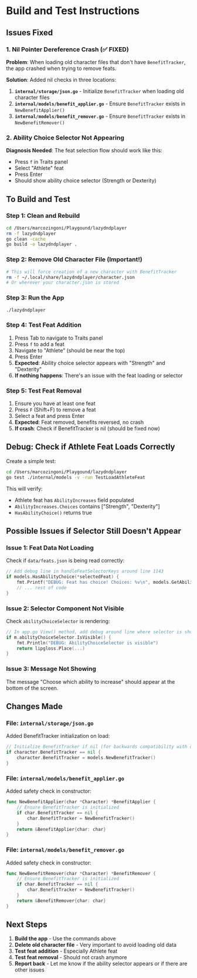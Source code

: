 # Build and Test Instructions

## Issues Fixed

### 1. Nil Pointer Dereference Crash (✅ FIXED)
**Problem**: When loading old character files that don't have `BenefitTracker`, the app crashed when trying to remove feats.

**Solution**: Added nil checks in three locations:

1. **`internal/storage/json.go`** - Initialize `BenefitTracker` when loading old character files
2. **`internal/models/benefit_applier.go`** - Ensure `BenefitTracker` exists in `NewBenefitApplier()`
3. **`internal/models/benefit_remover.go`** - Ensure `BenefitTracker` exists in `NewBenefitRemover()`

### 2. Ability Choice Selector Not Appearing
**Diagnosis Needed**: The feat selection flow should work like this:
- Press `f` in Traits panel
- Select "Athlete" feat
- Press Enter
- Should show ability choice selector (Strength or Dexterity)

## To Build and Test

### Step 1: Clean and Rebuild
```bash
cd /Users/marcozingoni/Playgound/lazydndplayer
rm -f lazydndplayer
go clean -cache
go build -o lazydndplayer .
```

### Step 2: Remove Old Character File (Important!)
```bash
# This will force creation of a new character with BenefitTracker
rm -f ~/.local/share/lazydndplayer/character.json
# Or wherever your character.json is stored
```

### Step 3: Run the App
```bash
./lazydndplayer
```

### Step 4: Test Feat Addition
1. Press Tab to navigate to Traits panel
2. Press `f` to add a feat
3. Navigate to "Athlete" (should be near the top)
4. Press Enter
5. **Expected**: Ability choice selector appears with "Strength" and "Dexterity"
6. **If nothing happens**: There's an issue with the feat loading or selector

### Step 5: Test Feat Removal
1. Ensure you have at least one feat
2. Press `F` (Shift+F) to remove a feat
3. Select a feat and press Enter
4. **Expected**: Feat removed, benefits reversed, no crash
5. **If crash**: Check if BenefitTracker is nil (should be fixed now)

## Debug: Check if Athlete Feat Loads Correctly

Create a simple test:
```bash
cd /Users/marcozingoni/Playgound/lazydndplayer
go test ./internal/models -v -run TestLoadAthleteFeat
```

This will verify:
- Athlete feat has `AbilityIncreases` field populated
- `AbilityIncreases.Choices` contains ["Strength", "Dexterity"]
- `HasAbilityChoice()` returns true

## Possible Issues if Selector Still Doesn't Appear

### Issue 1: Feat Data Not Loading
Check if `data/feats.json` is being read correctly:
```go
// Add debug line in handleFeatSelectorKeys around line 1143
if models.HasAbilityChoice(*selectedFeat) {
    fmt.Printf("DEBUG: Feat has choice! Choices: %v\n", models.GetAbilityChoices(*selectedFeat))
    // ... rest of code
}
```

### Issue 2: Selector Component Not Visible
Check `abilityChoiceSelector` is rendering:
```go
// In app.go View() method, add debug around line where selector is shown
if m.abilityChoiceSelector.IsVisible() {
    fmt.Println("DEBUG: AbilityChoiceSelector is visible")
    return lipgloss.Place(...)
}
```

### Issue 3: Message Not Showing
The message "Choose which ability to increase" should appear at the bottom of the screen.

## Changes Made

### File: `internal/storage/json.go`
Added BenefitTracker initialization on load:
```go
// Initialize BenefitTracker if nil (for backwards compatibility with old saves)
if character.BenefitTracker == nil {
    character.BenefitTracker = models.NewBenefitTracker()
}
```

### File: `internal/models/benefit_applier.go`
Added safety check in constructor:
```go
func NewBenefitApplier(char *Character) *BenefitApplier {
    // Ensure BenefitTracker is initialized
    if char.BenefitTracker == nil {
        char.BenefitTracker = NewBenefitTracker()
    }
    return &BenefitApplier{char: char}
}
```

### File: `internal/models/benefit_remover.go`
Added safety check in constructor:
```go
func NewBenefitRemover(char *Character) *BenefitRemover {
    // Ensure BenefitTracker is initialized
    if char.BenefitTracker == nil {
        char.BenefitTracker = NewBenefitTracker()
    }
    return &BenefitRemover{char: char}
}
```

## Next Steps

1. **Build the app** - Use the commands above
2. **Delete old character file** - Very important to avoid loading old data
3. **Test feat addition** - Especially Athlete feat
4. **Test feat removal** - Should not crash anymore
5. **Report back** - Let me know if the ability selector appears or if there are other issues
